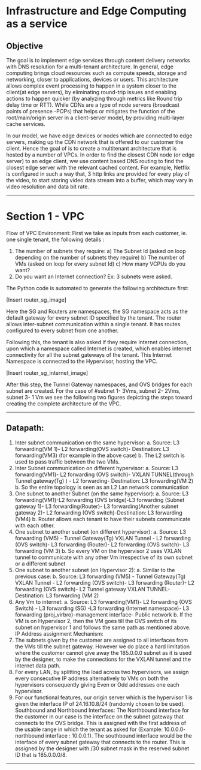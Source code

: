 # Infrastructure and Edge Computing as a service

## Objective 
The goal is to implement edge services through content delivery networks with DNS resolution for a multi-tenant architecture. In general, edge computing brings cloud resources such as compute speeds, storage and networking, closer to applications, devices or users. This architecture allows complex event processing to happen in a system closer to the client(at edge servers), by eliminating round-trip issues and enabling actions to happen quicker (by analyzing through metrics like Round trip delay time or RTT). While CDNs are a type of node servers (broadcast points of presence -POPs) that helps or mitigates the function of the root/main/origin server in a client-server model, by providing multi-layer cache services.

In our model, we have edge devices or nodes which are connected to edge servers, making up the CDN network that is offered to our customer the client. Hence the goal of is to create a multitenant architecture that is hosted by a number of VPCs. In order to find the closest CDN node (or edge server) to an edge client, ww use content based DNS routing to find the closest edge server with the relevant cached content. For example, Netflix is configured in such a way that, 3 http links are provided for every play of the video, to start storing video data stream into a buffer, which may vary in video resolution and data bit rate.

---

# Section 1 - VPC
Flow of VPC Environment:
First we take as​ inputs from each customer​, ie. one single tenant, the following details :
1) The number of subnets they require:
a) The Subnet Id (asked on loop depending on the number of subnets they require)
b) The number of VMs (asked on loop for every subnet Id)
c) How many VCPUs do you want?
2) Do you want an Internet connection?
Ex: 3 subnets were asked.

The Python code is automated to generate the following architecture first:

[Insert router_sg_image]

Here the SG and Routers are namespaces, the SG namespace acts as the default gateway for every subnet ID specified by the tenant. The router allows inter-subnet communication within a single tenant. It has routes configured to every subnet from one another.

Following this, the tenant is also asked if they require Internet connection, upon which a namespace called Internet is created, which enables internet connectivity for all the subnet gateways of the tenant.
This Internet Namespace is connected to the Hypervisor, hosting the VPC.

[Insert router_sg_internet_image]

After this step, the Tunnel Gateway namespaces, and OVS bridges for each subnet are created.
For the case of #subnet 1- 3Vms, subnet 2- 2Vms, subnet 3- 1 Vm we see the following two figures depicting the steps toward creating the complete architecture of the VPC.

---
## Datapath:
1. Inter subnet communication on the same hypervisor:
a. Source: L3 forwarding(VM 1)- L2 forwarding(OVS switch)- Destination: L3 forwarding(VM3) (for example in the above case)
b. The L2 switch is used to pass traffic between the two VMs.
2. Inter Subnet communication on different hypervisor:
a. Source: L3 forwarding(VM1)- L2 forwarding (OVS switch)- VXLAN TUNNEL(through Tunnel gateway(Tg) ) - L2 forwarding- Destination: L3 forwarding(VM 2)
b. So the entire topology is seen as an L2 Lan network communication
3. One subnet to another Subnet (on the same hypervisor):
a. Source: L3 forwarding(VM1)-L2 forwarding (OVS bridge)-L3 forwarding (Subnet gateway 1)- L3 forwarding(Router)- L3 forwarding(Another subnet gateway 2)- L2 forwarding (OVS switch)-Destination: L3 forwarding (VM4)
b. Router allows each tenant to have their subnets communicate with each other.
4. One subnet to another subnet (on different hypervisor):
a. Source: L3 forwarding (VM5) - Tunnel Gateway(Tg) VXLAN Tunnel - L2 forwarding (OVS switch)- L3 forwarding (Router)- L2 forwarding (OVS switch)- L3 forwarding (VM 3)
b. So every VM on the hypervisor 2 uses VXLAN tunnel to communicate with any other Vm irrespective of its own subnet or a different subnet
5. One subnet to another subnet (on Hypervisor 2):
a. Similar to the previous case:
b. Source: L3 forwarding (VM5) - Tunnel Gateway(Tg) VXLAN Tunnel - L2 forwarding (OVS switch)- L3 forwarding (Router)- L2 forwarding (OVS switch)- L2 Tunnel gateway VXLAN TUNNEL- Destination: L3 forwarding (VM 2)
 6. Any Vm to internet:
a. Source: L3 forwarding(VM1)- L2 forwarding (OVS Switch) - L3 forwarding (SG) -L3 forwarding (Internet namespace)- L3 forwarding (proj_virbro)-management interface- Public network
b. If the VM is on Hypervisor 2, then the VM goes till the OVS switch of its subnet on hypervisor 1 and follows the same path as mentioned above.
IP Address assignment Mechanism:
1. The subnets given by the customer are assigned to all interfaces from the VMs till the subnet
gateway. However we do place a hard limitation where the customer cannot give away the 185.0.0.0 subnet as it is used by the designer, to make the connections for the VXLAN tunnel and the internet data path.
2. For every LAN, by splitting the load across two hypervisors, we assign every consecutive IP address alternatively to VMs on both the hypervisors consequently giving Even or Odd addresses one each hypervisor.
3. For our functional features, our origin server which is the hypervisor 1 is given the interface IP of 24.16.10.8/24 (randomly chosen to be used).
Southbound and Northbound Interfaces:
The Northbound interface for the customer in our case is the interface on the subnet gateway that connects to the OVS bridge. This is assigned with the first address of the usable range in which the tenant as asked for (Example: 10.0.0.0- northbound interface : 10.0.0.1). The southbound interface would be the interface of every subnet gateway that connects to the router. This is assigned by the designer with /30 subnet mask in the reserved subnet ID that is 185.0.0.0/8.

--- 






